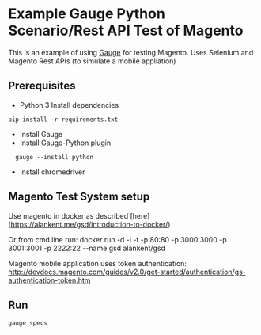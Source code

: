 # Example Gauge Python Scenario/Rest API Test of Magento

This is an example of using [Gauge](https://github.com/getgauge/gauge) for testing Magento.
Uses Selenium and Magento Rest APIs (to simulate a mobile appliation)

## Prerequisites
- Python 3
Install dependencies
````
pip install -r requirements.txt
````
- Install Gauge
- Install Gauge-Python plugin
````
  gauge --install python
````
- Install chromedriver

## Magento Test System setup

Use magento in docker as described [here] (https://alankent.me/gsd/introduction-to-docker/)

Or from cmd line run:
docker run -d -i -t -p 80:80 -p 3000:3000 -p 3001:3001 -p 2222:22 --name gsd alankent/gsd

Magento mobile application uses token authentication:
http://devdocs.magento.com/guides/v2.0/get-started/authentication/gs-authentication-token.htm

## Run
````
gauge specs
````